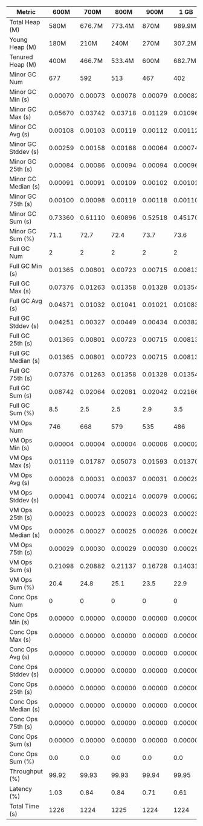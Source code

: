 | Metric | 600M | 700M | 800M | 900M | 1 GB | 2 GB | 4 GB | 8 GB |
|------|----|----|----|----|----|----|----|----|
| Total Heap (M) | 580M | 676.7M | 773.4M | 870M | 989.9M | 1998.1M | 4046.1M | 8142.1M |
| Young Heap (M) | 180M | 210M | 240M | 270M | 307.2M | 449.3M | 449.3M | 449.3M |
| Tenured Heap (M) | 400M | 466.7M | 533.4M | 600M | 682.7M | 1548.8M | 3596.8M | 7692.8M |
| Minor GC Num | 677 | 592 | 513 | 467 | 402 | 278 | 266 | 265 |
| Minor GC Min (s) | 0.00070 | 0.00073 | 0.00078 | 0.00079 | 0.00082 | 0.00117 | 0.00216 | 0.00447 |
| Minor GC Max (s) | 0.05670 | 0.03742 | 0.03718 | 0.01129 | 0.01096 | 0.01385 | 0.01813 | 0.02549 |
| Minor GC Avg (s) | 0.00108 | 0.00103 | 0.00119 | 0.00112 | 0.00112 | 0.00202 | 0.00359 | 0.00636 |
| Minor GC Stddev (s) | 0.00259 | 0.00158 | 0.00168 | 0.00064 | 0.00074 | 0.00100 | 0.00164 | 0.00231 |
| Minor GC 25th (s) | 0.00084 | 0.00086 | 0.00094 | 0.00094 | 0.00096 | 0.00152 | 0.00257 | 0.00538 |
| Minor GC Median (s) | 0.00091 | 0.00091 | 0.00109 | 0.00102 | 0.00101 | 0.00198 | 0.00279 | 0.00568 |
| Minor GC 75th (s) | 0.00100 | 0.00098 | 0.00119 | 0.00118 | 0.00110 | 0.00218 | 0.00462 | 0.00641 |
| Minor GC Sum (s) | 0.73360 | 0.61110 | 0.60896 | 0.52518 | 0.45170 | 0.56263 | 0.95512 | 1.68511 |
| Minor GC Sum (%) | 71.1 | 72.7 | 72.4 | 73.7 | 73.6 | 80.5 | 87.1 | 92.3 |
| Full GC Num | 2 | 2 | 2 | 2 | 2 | 2 | 2 | 2 |
| Full GC Min (s) | 0.01365 | 0.00801 | 0.00723 | 0.00715 | 0.00813 | 0.00887 | 0.01192 | 0.01248 |
| Full GC Max (s) | 0.07376 | 0.01263 | 0.01358 | 0.01328 | 0.01354 | 0.01753 | 0.02639 | 0.04037 |
| Full GC Avg (s) | 0.04371 | 0.01032 | 0.01041 | 0.01021 | 0.01083 | 0.01320 | 0.01915 | 0.02643 |
| Full GC Stddev (s) | 0.04251 | 0.00327 | 0.00449 | 0.00434 | 0.00382 | 0.00613 | 0.01023 | 0.01972 |
| Full GC 25th (s) | 0.01365 | 0.00801 | 0.00723 | 0.00715 | 0.00813 | 0.00887 | 0.01192 | 0.01248 |
| Full GC Median (s) | 0.01365 | 0.00801 | 0.00723 | 0.00715 | 0.00813 | 0.00887 | 0.01192 | 0.01248 |
| Full GC 75th (s) | 0.07376 | 0.01263 | 0.01358 | 0.01328 | 0.01354 | 0.01753 | 0.02639 | 0.04037 |
| Full GC Sum (s) | 0.08742 | 0.02064 | 0.02081 | 0.02042 | 0.02166 | 0.02640 | 0.03831 | 0.05286 |
| Full GC Sum (%) | 8.5 | 2.5 | 2.5 | 2.9 | 3.5 | 3.8 | 3.5 | 2.9 |
| VM Ops Num | 746 | 668 | 579 | 535 | 486 | 352 | 339 | 341 |
| VM Ops Min (s) | 0.00004 | 0.00004 | 0.00004 | 0.00006 | 0.00002 | 0.00003 | 0.00004 | 0.00004 |
| VM Ops Max (s) | 0.01119 | 0.01787 | 0.05073 | 0.01593 | 0.01370 | 0.01706 | 0.01206 | 0.00064 |
| VM Ops Avg (s) | 0.00028 | 0.00031 | 0.00037 | 0.00031 | 0.00029 | 0.00031 | 0.00030 | 0.00026 |
| VM Ops Stddev (s) | 0.00041 | 0.00074 | 0.00214 | 0.00079 | 0.00062 | 0.00090 | 0.00069 | 0.00007 |
| VM Ops 25th (s) | 0.00023 | 0.00023 | 0.00023 | 0.00023 | 0.00023 | 0.00023 | 0.00023 | 0.00023 |
| VM Ops Median (s) | 0.00026 | 0.00027 | 0.00025 | 0.00026 | 0.00026 | 0.00026 | 0.00026 | 0.00026 |
| VM Ops 75th (s) | 0.00029 | 0.00030 | 0.00029 | 0.00030 | 0.00029 | 0.00030 | 0.00029 | 0.00029 |
| VM Ops Sum (s) | 0.21098 | 0.20882 | 0.21137 | 0.16728 | 0.14031 | 0.11020 | 0.10312 | 0.08742 |
| VM Ops Sum (%) | 20.4 | 24.8 | 25.1 | 23.5 | 22.9 | 15.8 | 9.4 | 4.8 |
| Conc Ops Num | 0 | 0 | 0 | 0 | 0 | 0 | 0 | 0 |
| Conc Ops Min (s) | 0.00000 | 0.00000 | 0.00000 | 0.00000 | 0.00000 | 0.00000 | 0.00000 | 0.00000 |
| Conc Ops Max (s) | 0.00000 | 0.00000 | 0.00000 | 0.00000 | 0.00000 | 0.00000 | 0.00000 | 0.00000 |
| Conc Ops Avg (s) | 0.00000 | 0.00000 | 0.00000 | 0.00000 | 0.00000 | 0.00000 | 0.00000 | 0.00000 |
| Conc Ops Stddev (s) | 0.00000 | 0.00000 | 0.00000 | 0.00000 | 0.00000 | 0.00000 | 0.00000 | 0.00000 |
| Conc Ops 25th (s) | 0.00000 | 0.00000 | 0.00000 | 0.00000 | 0.00000 | 0.00000 | 0.00000 | 0.00000 |
| Conc Ops Median (s) | 0.00000 | 0.00000 | 0.00000 | 0.00000 | 0.00000 | 0.00000 | 0.00000 | 0.00000 |
| Conc Ops 75th (s) | 0.00000 | 0.00000 | 0.00000 | 0.00000 | 0.00000 | 0.00000 | 0.00000 | 0.00000 |
| Conc Ops Sum (s) | 0.00000 | 0.00000 | 0.00000 | 0.00000 | 0.00000 | 0.00000 | 0.00000 | 0.00000 |
| Conc Ops Sum (%) | 0.0 | 0.0 | 0.0 | 0.0 | 0.0 | 0.0 | 0.0 | 0.0 |
| Throughput (%) | 99.92 | 99.93 | 99.93 | 99.94 | 99.95 | 99.94 | 99.91 | 99.85 |
| Latency (%) | 1.03 | 0.84 | 0.84 | 0.71 | 0.61 | 0.7 | 1.1 | 1.83 |
| Total Time (s) | 1226 | 1224 | 1225 | 1224 | 1224 | 1225 | 1224 | 1225 |
